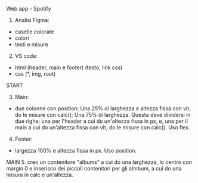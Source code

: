 Web app - Spotify

1. Analisi Figma:
- caselle colorate
- colori
- testi e misure

2. VS code:
- html (header, main e footer) (testo, link css)
- css (*, img, root)

START

3. Main:
- due colonne con position:
Una 25% di larghezza e altezza fissa con vh, do le misure con calc();
Una 75% di larghezza. Questa deve dividersi in due righe: una per l'header a cui do un'altezza fissa in px, e, una per il main a cui do un'altezza fissa con vh, do le misure con calc(). Uso flex.

4. Footer:
- largezza 100% e altezza fissa in px. Uso position.

MAIN
5. creo un contenitore "albums" a cui do una larghezza, lo centro con margin 0 e inserisco dei piccoli contenitori per gli almbum, a cui do una misura in calc e un'altezza.